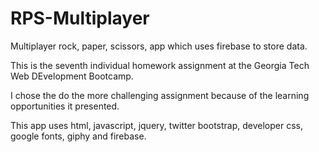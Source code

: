 # RPS-Multiplayer
Multiplayer rock, paper, scissors, app which uses firebase to store data.

This is the seventh individual homework assignment at the Georgia Tech Web DEvelopment Bootcamp. 

I chose the do the more challenging assignment because of the learning opportunities it presented.

This app uses html, javascript, jquery, twitter bootstrap, developer css, google fonts, giphy and firebase.
